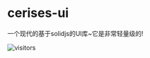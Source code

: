# cerises-ui
一个现代的基于solidjs的UI库~它是非常轻量级的!

![visitors](https://visitor-badge.deta.dev/badge?page_id=page.id&left_color=red&right_color=green)